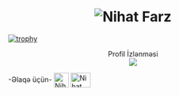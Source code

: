 
<h1 align="center">
  <img src="https://raw.githubusercontent.com/nihatfarz/nihatfarz/master/name.svg" alt="Nihat Farz" />
</h1>


[![trophy](https://github-profile-trophy.vercel.app/?nihatfarz=ryo-ma)](https://github.com/ryo-ma/github-profile-trophy)




<p align="center"> 
  Profil İzlənməsi<br>
  <img src="https://profile-counter.glitch.me/nihatfarz/count.svg" />
</p>





-Əlaqə üçün-
<a href="https://telegram.me/nihatfarz" target="blank"><img align="center" src="https://telegra.ph/file/26d2289b53f2b5f183a49.png" alt="Nihat Farz" height="30" width="30" /></a>
<a href="https://instagram.com/nihatfarz" target="blank"><img align="center" src="https://raw.githubusercontent.com/rahuldkjain/github-profile-readme-generator/master/src/images/icons/Social/instagram.svg" alt="Nihat Farz" height="30" width="40" /></a>
